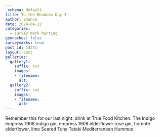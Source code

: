 ```yaml
---
_schema: default
title: To the Meadows Day 3
author: Zhanna
date: 2024-04-12
categories: 
  - survey mark hunting
geocaches: false
surveymarks: true
post_id: 14241
layout: post  
galleries:
  gallery1:
    suffix: cvx
    images:
    - filename: 
      alt:         
  gallery2:
    suffix: cvx
    images:
    - filename: 
      alt:       
---
```



Remember this for our last night: drink at True Food Kitchen: The Indigo
empress 1908 indigo gin, empress 1908 elderflower rose gin, fiorente elderflower, lime
Seared Tuna Tataki
Mediterranean Hummus
